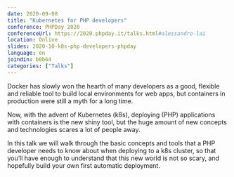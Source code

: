 ```yaml
---
date: 2020-09-08
title: "Kubernetes for PHP developers"
conference: PHPDay 2020
conferenceUrl: https://2020.phpday.it/talks.html#alessandro-lai
location: Online
slides: 2020-10-k8s-php-developers-phpday
language: en
joindin: b0b64
categories: ["Talks"]
---
```

Docker has slowly won the hearth of many developers as a good, flexible and reliable tool to build local environments for web apps, but containers in production were still a myth for a long time. 

Now, with the advent of Kubernetes (k8s), deploying (PHP) applications with containers is the new shiny tool, but the huge amount of new concepts and technologies scares a lot of people away. 
<!--more-->

In this talk we will walk through the basic concepts and tools that a PHP developer needs to know about when deploying to a k8s cluster, so that you’ll have enough to understand that this new world is not so scary, and hopefully build your own first automatic deployment. 
